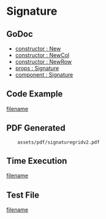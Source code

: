 # Signature

## GoDoc
* [constructor : New](https://pkg.go.dev/github.com/nh3000-org/maroto/v2/pkg/components/signature#New)
* [constructor : NewCol](https://pkg.go.dev/github.com/nh3000-org/maroto/v2/pkg/components/signature#NewCol)
* [constructor : NewRow](https://pkg.go.dev/github.com/nh3000-org/maroto/v2/pkg/components/signature#NewRow)
* [props : Signature](https://pkg.go.dev/github.com/nh3000-org/maroto/v2/pkg/props#Signature)
* [component : Signature](https://pkg.go.dev/github.com/nh3000-org/maroto/v2/pkg/components/signature#Signature)

## Code Example
[filename](../../assets/examples/signaturegrid/v2/main.go ':include :type=code')

## PDF Generated
```pdf
	assets/pdf/signaturegridv2.pdf
```

## Time Execution
[filename](../../assets/text/signaturegridv2.txt  ':include :type=code')

## Test File
[filename](https://raw.githubusercontent.com/nh3000-org/maroto/master/test/maroto/examples/signaturegrid.json  ':include :type=code')